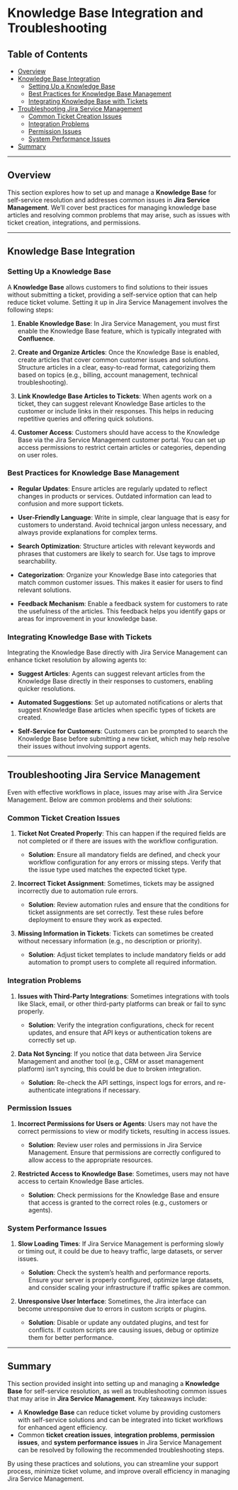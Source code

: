 # Knowledge Base Integration and Troubleshooting

## Table of Contents
- [Overview](#overview)
- [Knowledge Base Integration](#knowledge-base-integration)
  - [Setting Up a Knowledge Base](#setting-up-a-knowledge-base)
  - [Best Practices for Knowledge Base Management](#best-practices-for-knowledge-base-management)
  - [Integrating Knowledge Base with Tickets](#integrating-knowledge-base-with-tickets)
- [Troubleshooting Jira Service Management](#troubleshooting-jira-service-management)
  - [Common Ticket Creation Issues](#common-ticket-creation-issues)
  - [Integration Problems](#integration-problems)
  - [Permission Issues](#permission-issues)
  - [System Performance Issues](#system-performance-issues)
- [Summary](#summary)

---

## Overview

This section explores how to set up and manage a **Knowledge Base** for self-service resolution and addresses common issues in **Jira Service Management**. We’ll cover best practices for managing knowledge base articles and resolving common problems that may arise, such as issues with ticket creation, integrations, and permissions.

---

## Knowledge Base Integration

### Setting Up a Knowledge Base

A **Knowledge Base** allows customers to find solutions to their issues without submitting a ticket, providing a self-service option that can help reduce ticket volume. Setting it up in Jira Service Management involves the following steps:

1. **Enable Knowledge Base**: In Jira Service Management, you must first enable the Knowledge Base feature, which is typically integrated with **Confluence**.
   
2. **Create and Organize Articles**: Once the Knowledge Base is enabled, create articles that cover common customer issues and solutions. Structure articles in a clear, easy-to-read format, categorizing them based on topics (e.g., billing, account management, technical troubleshooting).

3. **Link Knowledge Base Articles to Tickets**: When agents work on a ticket, they can suggest relevant Knowledge Base articles to the customer or include links in their responses. This helps in reducing repetitive queries and offering quick solutions.

4. **Customer Access**: Customers should have access to the Knowledge Base via the Jira Service Management customer portal. You can set up access permissions to restrict certain articles or categories, depending on user roles.

### Best Practices for Knowledge Base Management

- **Regular Updates**: Ensure articles are regularly updated to reflect changes in products or services. Outdated information can lead to confusion and more support tickets.
  
- **User-Friendly Language**: Write in simple, clear language that is easy for customers to understand. Avoid technical jargon unless necessary, and always provide explanations for complex terms.

- **Search Optimization**: Structure articles with relevant keywords and phrases that customers are likely to search for. Use tags to improve searchability.

- **Categorization**: Organize your Knowledge Base into categories that match common customer issues. This makes it easier for users to find relevant solutions.

- **Feedback Mechanism**: Enable a feedback system for customers to rate the usefulness of the articles. This feedback helps you identify gaps or areas for improvement in your knowledge base.

### Integrating Knowledge Base with Tickets

Integrating the Knowledge Base directly with Jira Service Management can enhance ticket resolution by allowing agents to:

- **Suggest Articles**: Agents can suggest relevant articles from the Knowledge Base directly in their responses to customers, enabling quicker resolutions.
  
- **Automated Suggestions**: Set up automated notifications or alerts that suggest Knowledge Base articles when specific types of tickets are created.

- **Self-Service for Customers**: Customers can be prompted to search the Knowledge Base before submitting a new ticket, which may help resolve their issues without involving support agents.

---

## Troubleshooting Jira Service Management

Even with effective workflows in place, issues may arise with Jira Service Management. Below are common problems and their solutions:

### Common Ticket Creation Issues

1. **Ticket Not Created Properly**: This can happen if the required fields are not completed or if there are issues with the workflow configuration.
   - **Solution**: Ensure all mandatory fields are defined, and check your workflow configuration for any errors or missing steps. Verify that the issue type used matches the expected ticket type.

2. **Incorrect Ticket Assignment**: Sometimes, tickets may be assigned incorrectly due to automation rule errors.
   - **Solution**: Review automation rules and ensure that the conditions for ticket assignments are set correctly. Test these rules before deployment to ensure they work as expected.

3. **Missing Information in Tickets**: Tickets can sometimes be created without necessary information (e.g., no description or priority).
   - **Solution**: Adjust ticket templates to include mandatory fields or add automation to prompt users to complete all required information.

### Integration Problems

1. **Issues with Third-Party Integrations**: Sometimes integrations with tools like Slack, email, or other third-party platforms can break or fail to sync properly.
   - **Solution**: Verify the integration configurations, check for recent updates, and ensure that API keys or authentication tokens are correctly set up.

2. **Data Not Syncing**: If you notice that data between Jira Service Management and another tool (e.g., CRM or asset management platform) isn’t syncing, this could be due to broken integration.
   - **Solution**: Re-check the API settings, inspect logs for errors, and re-authenticate integrations if necessary.

### Permission Issues

1. **Incorrect Permissions for Users or Agents**: Users may not have the correct permissions to view or modify tickets, resulting in access issues.
   - **Solution**: Review user roles and permissions in Jira Service Management. Ensure that permissions are correctly configured to allow access to the appropriate resources.

2. **Restricted Access to Knowledge Base**: Sometimes, users may not have access to certain Knowledge Base articles.
   - **Solution**: Check permissions for the Knowledge Base and ensure that access is granted to the correct roles (e.g., customers or agents).

### System Performance Issues

1. **Slow Loading Times**: If Jira Service Management is performing slowly or timing out, it could be due to heavy traffic, large datasets, or server issues.
   - **Solution**: Check the system’s health and performance reports. Ensure your server is properly configured, optimize large datasets, and consider scaling your infrastructure if traffic spikes are common.

2. **Unresponsive User Interface**: Sometimes, the Jira interface can become unresponsive due to errors in custom scripts or plugins.
   - **Solution**: Disable or update any outdated plugins, and test for conflicts. If custom scripts are causing issues, debug or optimize them for better performance.

---

## Summary

This section provided insight into setting up and managing a **Knowledge Base** for self-service resolution, as well as troubleshooting common issues that may arise in **Jira Service Management**. Key takeaways include:

- A **Knowledge Base** can reduce ticket volume by providing customers with self-service solutions and can be integrated into ticket workflows for enhanced agent efficiency.
- Common **ticket creation issues**, **integration problems**, **permission issues**, and **system performance issues** in Jira Service Management can be resolved by following the recommended troubleshooting steps.

By using these practices and solutions, you can streamline your support process, minimize ticket volume, and improve overall efficiency in managing Jira Service Management.
